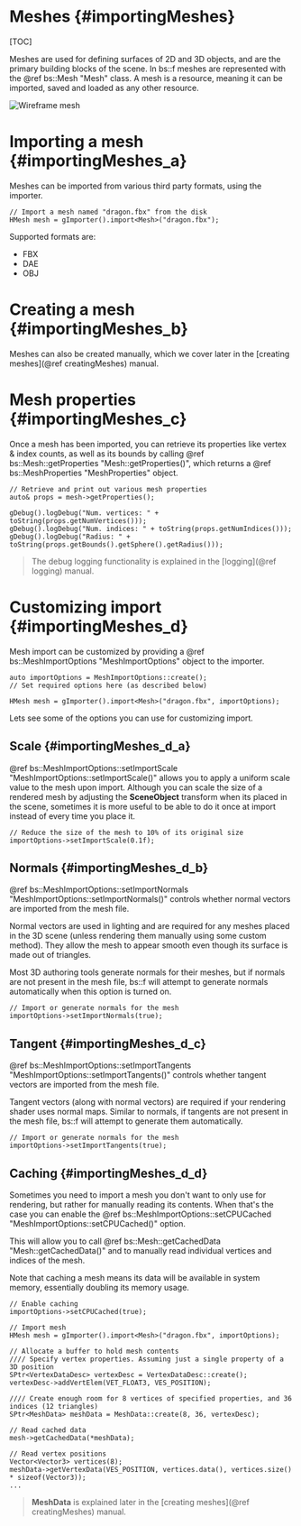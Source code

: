 Meshes 						{#importingMeshes}
===============
[TOC]

Meshes are used for defining surfaces of 2D and 3D objects, and are the primary building blocks of the scene. In bs::f meshes are represented with the @ref bs::Mesh "Mesh" class. A mesh is a resource, meaning it can be imported, saved and loaded as any other resource.

![Wireframe mesh](DragonWireframe.png) 

# Importing a mesh {#importingMeshes_a}
Meshes can be imported from various third party formats, using the importer.

~~~~~~~~~~~~~{.cpp}
// Import a mesh named "dragon.fbx" from the disk
HMesh mesh = gImporter().import<Mesh>("dragon.fbx");
~~~~~~~~~~~~~

Supported formats are:
 - FBX
 - DAE
 - OBJ
 
# Creating a mesh {#importingMeshes_b}
Meshes can also be created manually, which we cover later in the [creating meshes](@ref creatingMeshes) manual.
 
# Mesh properties {#importingMeshes_c}
Once a mesh has been imported, you can retrieve its properties like vertex & index counts, as well as its bounds by calling @ref bs::Mesh::getProperties "Mesh::getProperties()", which returns a @ref bs::MeshProperties "MeshProperties" object.

~~~~~~~~~~~~~{.cpp}
// Retrieve and print out various mesh properties
auto& props = mesh->getProperties();

gDebug().logDebug("Num. vertices: " + toString(props.getNumVertices()));
gDebug().logDebug("Num. indices: " + toString(props.getNumIndices()));
gDebug().logDebug("Radius: " + toString(props.getBounds().getSphere().getRadius()));
~~~~~~~~~~~~~

> The debug logging functionality is explained in the [logging](@ref logging) manual.

# Customizing import {#importingMeshes_d}
Mesh import can be customized by providing a @ref bs::MeshImportOptions "MeshImportOptions" object to the importer.

~~~~~~~~~~~~~{.cpp}
auto importOptions = MeshImportOptions::create();
// Set required options here (as described below)

HMesh mesh = gImporter().import<Mesh>("dragon.fbx", importOptions);
~~~~~~~~~~~~~

Lets see some of the options you can use for customizing import.

## Scale {#importingMeshes_d_a}
@ref bs::MeshImportOptions::setImportScale "MeshImportOptions::setImportScale()" allows you to apply a uniform scale value to the mesh upon import. Although you can scale the size of a rendered mesh by adjusting the **SceneObject** transform when its placed in the scene, sometimes it is more useful to be able to do it once at import instead of every time you place it.

~~~~~~~~~~~~~{.cpp}
// Reduce the size of the mesh to 10% of its original size
importOptions->setImportScale(0.1f);
~~~~~~~~~~~~~

## Normals {#importingMeshes_d_b}
@ref bs::MeshImportOptions::setImportNormals "MeshImportOptions::setImportNormals()" controls whether normal vectors are imported from the mesh file. 

Normal vectors are used in lighting and are required for any meshes placed in the 3D scene (unless rendering them manually using some custom method). They allow the mesh to appear smooth even though its surface is made out of triangles.

Most 3D authoring tools generate normals for their meshes, but if normals are not present in the mesh file, bs::f will attempt to generate normals automatically when this option is turned on.

~~~~~~~~~~~~~{.cpp}
// Import or generate normals for the mesh
importOptions->setImportNormals(true);
~~~~~~~~~~~~~

## Tangent {#importingMeshes_d_c}
@ref bs::MeshImportOptions::setImportTangents "MeshImportOptions::setImportTangents()" controls whether tangent vectors are imported from the mesh file. 

Tangent vectors (along with normal vectors) are required if your rendering shader uses normal maps. Similar to normals, if tangents are not present in the mesh file, bs::f will attempt to generate them automatically.

~~~~~~~~~~~~~{.cpp}
// Import or generate normals for the mesh
importOptions->setImportTangents(true);
~~~~~~~~~~~~~

## Caching {#importingMeshes_d_d}
Sometimes you need to import a mesh you don't want to only use for rendering, but rather for manually reading its contents. When that's the case you can enable the @ref bs::MeshImportOptions::setCPUCached "MeshImportOptions::setCPUCached()" option.

This will allow you to call @ref bs::Mesh::getCachedData "Mesh::getCachedData()" and to manually read individual vertices and indices of the mesh.

Note that caching a mesh means its data will be available in system memory, essentially doubling its memory usage.

~~~~~~~~~~~~~{.cpp}
// Enable caching
importOptions->setCPUCached(true);

// Import mesh
HMesh mesh = gImporter().import<Mesh>("dragon.fbx", importOptions);

// Allocate a buffer to hold mesh contents
//// Specify vertex properties. Assuming just a single property of a 3D position
SPtr<VertexDataDesc> vertexDesc = VertexDataDesc::create();
vertexDesc->addVertElem(VET_FLOAT3, VES_POSITION);

//// Create enough room for 8 vertices of specified properties, and 36 indices (12 triangles)
SPtr<MeshData> meshData = MeshData::create(8, 36, vertexDesc);

// Read cached data
mesh->getCachedData(*meshData);

// Read vertex positions
Vector<Vector3> vertices(8);
meshData->getVertexData(VES_POSITION, vertices.data(), vertices.size() * sizeof(Vector3));
...
~~~~~~~~~~~~~

> **MeshData** is explained later in the [creating meshes](@ref creatingMeshes) manual.